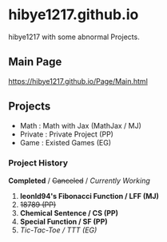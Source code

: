 # hibye1217.github.io
hibye1217 with some abnormal Projects.

## Main Page
<https://hibye1217.github.io/Page/Main.html>

## Projects
- Math : Math with Jax (MathJax / MJ)
- Private : Private Project (PP)
- Game : Existed Games (EG)

### Project History
**Completed** / ~~Canceled~~ / *Currently Working*  
1. **leonld94's Fibonacci Function / LFF (MJ)**
2. ~~18789 (PP)~~
3. **Chemical Sentence / CS (PP)**
4. **Special Function / SF (PP)**
5. *Tic-Tac-Toe / TTT (EG)*